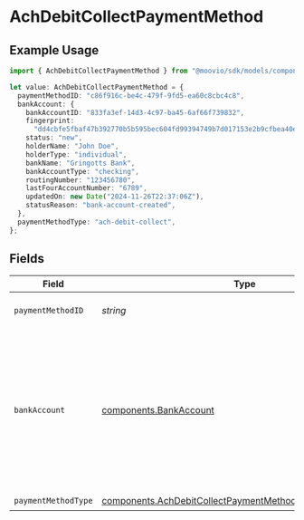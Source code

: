 # AchDebitCollectPaymentMethod

## Example Usage

```typescript
import { AchDebitCollectPaymentMethod } from "@moovio/sdk/models/components";

let value: AchDebitCollectPaymentMethod = {
  paymentMethodID: "c86f916c-be4c-479f-9fd5-ea60c8cbc4c8",
  bankAccount: {
    bankAccountID: "833fa3ef-14d3-4c97-ba45-6af66f739832",
    fingerprint:
      "dd4cbfe5fbaf47b392770b5b595bec604fd99394749b7d017153e2b9cfbea40e",
    status: "new",
    holderName: "John Doe",
    holderType: "individual",
    bankName: "Gringotts Bank",
    bankAccountType: "checking",
    routingNumber: "123456780",
    lastFourAccountNumber: "6789",
    updatedOn: new Date("2024-11-26T22:37:06Z"),
    statusReason: "bank-account-created",
  },
  paymentMethodType: "ach-debit-collect",
};
```

## Fields

| Field                                                                                                                                                                                                                                                                                                                                                                                                                          | Type                                                                                                                                                                                                                                                                                                                                                                                                                           | Required                                                                                                                                                                                                                                                                                                                                                                                                                       | Description                                                                                                                                                                                                                                                                                                                                                                                                                    | Example                                                                                                                                                                                                                                                                                                                                                                                                                        |
| ------------------------------------------------------------------------------------------------------------------------------------------------------------------------------------------------------------------------------------------------------------------------------------------------------------------------------------------------------------------------------------------------------------------------------ | ------------------------------------------------------------------------------------------------------------------------------------------------------------------------------------------------------------------------------------------------------------------------------------------------------------------------------------------------------------------------------------------------------------------------------ | ------------------------------------------------------------------------------------------------------------------------------------------------------------------------------------------------------------------------------------------------------------------------------------------------------------------------------------------------------------------------------------------------------------------------------ | ------------------------------------------------------------------------------------------------------------------------------------------------------------------------------------------------------------------------------------------------------------------------------------------------------------------------------------------------------------------------------------------------------------------------------ | ------------------------------------------------------------------------------------------------------------------------------------------------------------------------------------------------------------------------------------------------------------------------------------------------------------------------------------------------------------------------------------------------------------------------------ |
| `paymentMethodID`                                                                                                                                                                                                                                                                                                                                                                                                              | *string*                                                                                                                                                                                                                                                                                                                                                                                                                       | :heavy_check_mark:                                                                                                                                                                                                                                                                                                                                                                                                             | ID of the payment method.                                                                                                                                                                                                                                                                                                                                                                                                      |                                                                                                                                                                                                                                                                                                                                                                                                                                |
| `bankAccount`                                                                                                                                                                                                                                                                                                                                                                                                                  | [components.BankAccount](../../models/components/bankaccount.md)                                                                                                                                                                                                                                                                                                                                                               | :heavy_check_mark:                                                                                                                                                                                                                                                                                                                                                                                                             | Describes a bank account linked to a Moov account.                                                                                                                                                                                                                                                                                                                                                                             | {<br/>"bankAccountID": "833fa3ef-14d3-4c97-ba45-6af66f739832",<br/>"fingerprint": "dd4cbfe5fbaf47b392770b5b595bec604fd99394749b7d017153e2b9cfbea40e",<br/>"status": "new",<br/>"holderName": "John Doe",<br/>"holderType": "individual",<br/>"bankName": "Gringotts Bank",<br/>"bankAccountType": "checking",<br/>"routingNumber": "123456780",<br/>"lastFourAccountNumber": "6789",<br/>"updatedOn": "2024-11-26T22:37:06Z",<br/>"statusReason": "bank-account-created"<br/>} |
| `paymentMethodType`                                                                                                                                                                                                                                                                                                                                                                                                            | [components.AchDebitCollectPaymentMethodPaymentMethodType](../../models/components/achdebitcollectpaymentmethodpaymentmethodtype.md)                                                                                                                                                                                                                                                                                           | :heavy_check_mark:                                                                                                                                                                                                                                                                                                                                                                                                             | N/A                                                                                                                                                                                                                                                                                                                                                                                                                            |                                                                                                                                                                                                                                                                                                                                                                                                                                |